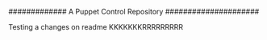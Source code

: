############# A Puppet Control Repository  #####################

Testing a changes on readme KKKKKKKRRRRRRRRR
